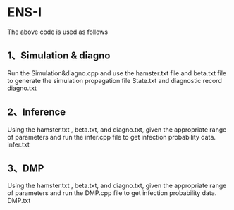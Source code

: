 # ENS-I
The above code is used as follows
## 1、Simulation & diagno
Run the Simulation&diagno.cpp and use the hamster.txt file and beta.txt file to generate the simulation propagation file State.txt and diagnostic record diagno.txt
## 2、Inference
Using the hamster.txt , beta.txt, and diagno.txt, given the appropriate range of parameters and run the infer.cpp file to get infection probability data. infer.txt
## 3、DMP
Using the hamster.txt , beta.txt, and diagno.txt, given the appropriate range of parameters and run the DMP.cpp file to get infection probability data. DMP.txt
